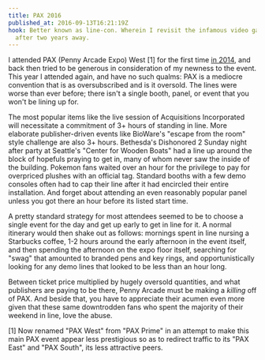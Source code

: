 ```yaml
---
title: PAX 2016
published_at: 2016-09-13T16:21:19Z
hook: Better known as line-con. Wherein I revisit the infamous video game expo
  after two years away.
---
```


I attended PAX (Penny Arcade Expo) West [1] for the first time [in
2014](/fragments/pax), and back then tried to be generous in consideration of
my newness to the event. This year I attended again, and have no such qualms:
PAX is a mediocre convention that is as oversubscribed and is it oversold. The
lines were worse than ever before; there isn't a single booth, panel, or event
that you won't be lining up for.

The most popular items like the live session of Acquisitions Incorporated will
necessitate a commitment of 3+ hours of standing in line. More elaborate
publisher-driven events like BioWare's "escape from the room" style challenge
are also 3+ hours. Bethesda's Dishonored 2 Sunday night after party at
Seattle's "Center for Wooden Boats" had a line up around the block of hopefuls
praying to get in, many of whom never saw the inside of the building. Pokemon
fans waited over an hour for the privilege to pay for overpriced plushes with
an official tag. Standard booths with a few demo consoles often had to cap
their line after it had encircled their entire installation. And forget about
attending an even reasonably popular panel unless you got there an hour before
its listed start time.

A pretty standard strategy for most attendees seemed to be to choose a single
event for the day and get up early to get in line for it. A normal itinerary
would then shake out as follows: mornings spent in line nursing a Starbucks
coffee, 1-2 hours around the early afternoon in the event itself, and then
spending the afternoon on the expo floor itself, searching for "swag" that
amounted to branded pens and key rings, and opportunistically looking for any
demo lines that looked to be less than an hour long.

Between ticket price multiplied by hugely oversold quantities, and what
publishers are paying to be there, Penny Arcade must be making a _killing_ off
of PAX. And beside that, you have to appreciate their acumen even more given
that these same downtrodden fans who spent the majority of their weekend in
line, love the abuse.

[1] Now renamed "PAX West" from "PAX Prime" in an attempt to make this main PAX
    event appear less prestigious so as to redirect traffic to its "PAX East"
    and "PAX South", its less attractive peers.
